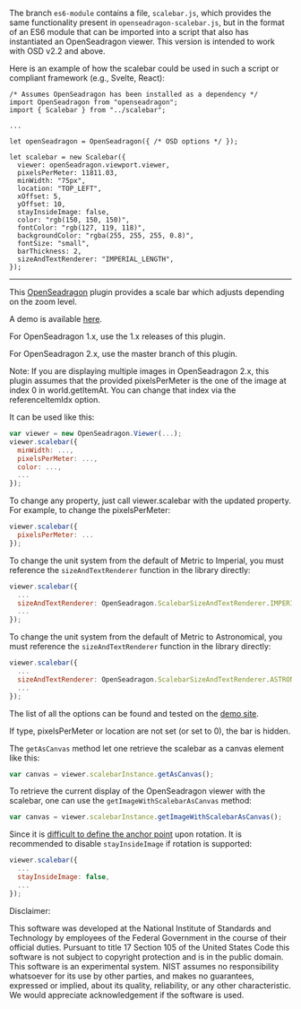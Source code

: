 The branch `es6-module` contains a file, `scalebar.js`, which provides the
same functionality present in `openseadragon-scalebar.js`, but in the format
of an ES6 module that can be imported into a script that also has instantiated
an OpenSeadragon viewer. This version is intended to work with OSD v2.2 and
above.

Here is an example of how the scalebar could be used in such a script or
compliant framework (e.g., Svelte, React):

```
/* Assumes OpenSeadragon has been installed as a dependency */
import OpenSeadragon from "openseadragon";
import { Scalebar } from "../scalebar";

...

let openSeadragon = OpenSeadragon({ /* OSD options */ });

let scalebar = new Scalebar({
  viewer: openSeadragon.viewport.viewer,
  pixelsPerMeter: 11811.03,
  minWidth: "75px",
  location: "TOP_LEFT",
  xOffset: 5,
  yOffset: 10,
  stayInsideImage: false,
  color: "rgb(150, 150, 150)",
  fontColor: "rgb(127, 119, 118)",
  backgroundColor: "rgba(255, 255, 255, 0.8)",
  fontSize: "small",
  barThickness: 2,
  sizeAndTextRenderer: "IMPERIAL_LENGTH",
});
```

<hr>

This [OpenSeadragon](http://openseadragon.github.io/) plugin provides 
a scale bar which adjusts depending on the zoom level.

A demo is available [here](https://pages.nist.gov/OpenSeadragonScalebar/).

For OpenSeadragon 1.x, use the 1.x releases of this plugin.

For OpenSeadragon 2.x, use the master branch of this plugin.

Note: If you are displaying multiple images in OpenSeadragon 2.x, this plugin
assumes that the provided pixelsPerMeter is the one of the image at index 0
in world.getItemAt. You can change that index via the referenceItemIdx option.

It can be used like this:
`````javascript
var viewer = new OpenSeadragon.Viewer(...);
viewer.scalebar({
  minWidth: ...,
  pixelsPerMeter: ...,
  color: ...,
  ...
});
`````

To change any property, just call viewer.scalebar with the updated property.
For example, to change the pixelsPerMeter:

`````javascript
viewer.scalebar({
  pixelsPerMeter: ...
});
`````

To change the unit system from the default of Metric to Imperial,
you must reference the `sizeAndTextRenderer` function in the library directly:

`````javascript
viewer.scalebar({
  ...
  sizeAndTextRenderer: OpenSeadragon.ScalebarSizeAndTextRenderer.IMPERIAL_LENGTH,
  ...
});
`````

To change the unit system from the default of Metric to Astronomical,
you must reference the `sizeAndTextRenderer` function in the library directly:

`````javascript
viewer.scalebar({
  ...
  sizeAndTextRenderer: OpenSeadragon.ScalebarSizeAndTextRenderer.ASTRONOMY,
  ...
});
`````

The list of all the options can be found and tested on the [demo site](https://pages.nist.gov/OpenSeadragonScalebar/).

If type, pixelsPerMeter or location are not set (or set to 0), the bar is hidden.


The `getAsCanvas` method let one retrieve the scalebar as a canvas element like this:
```javascript
var canvas = viewer.scalebarInstance.getAsCanvas();
```

To retrieve the current display of the OpenSeadragon viewer with the scalebar,
one can use the `getImageWithScalebarAsCanvas` method:
```javascript
var canvas = viewer.scalebarInstance.getImageWithScalebarAsCanvas();
```

Since it is [difficult to define the anchor point](https://github.com/usnistgov/OpenSeadragonScalebar/issues/2) upon rotation. It is recommended to disable `stayInsideImage` if rotation is supported:
`````javascript
viewer.scalebar({
  ...
  stayInsideImage: false,
  ...
});
`````

Disclaimer:

This software was developed at the National Institute of Standards and
Technology by employees of the Federal Government in the course of
their official duties. Pursuant to title 17 Section 105 of the United
States Code this software is not subject to copyright protection and is
in the public domain. This software is an experimental system. NIST assumes
no responsibility whatsoever for its use by other parties, and makes no
guarantees, expressed or implied, about its quality, reliability, or
any other characteristic. We would appreciate acknowledgement if the
software is used.
